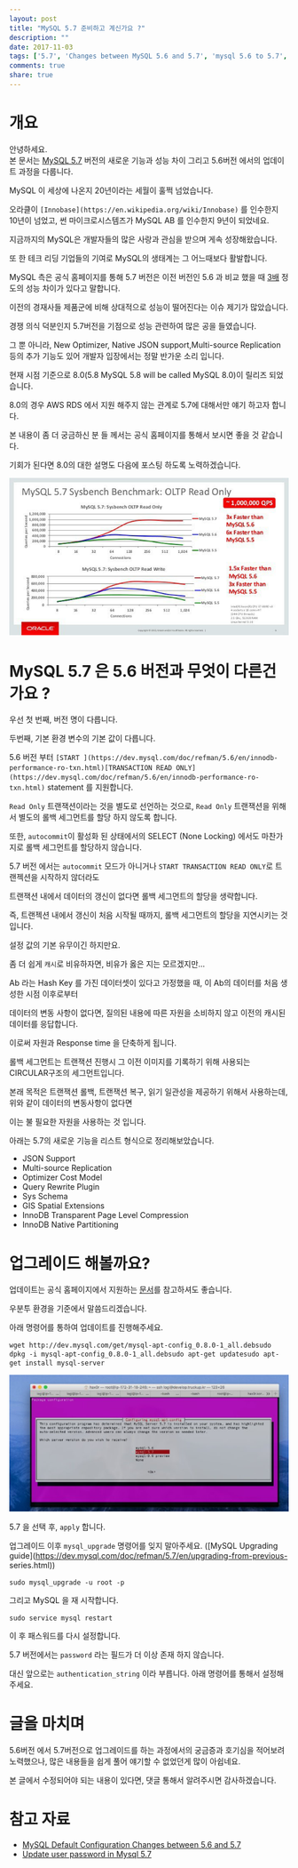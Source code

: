 ```yaml
---
layout: post
title: "MySQL 5.7 준비하고 계신가요 ?"
description: ""
date: 2017-11-03
tags: ['5.7', 'Changes between MySQL 5.6 and 5.7', 'mysql 5.6 to 5.7', 'mysql 성능', 'mysql 업그레이드', 'mysql 업데이트', '업그레이드']
comments: true
share: true
---
```


# 개요

안녕하세요.  
본 문서는 [MySQL 5.7](https://dev.mysql.com/doc/relnotes/mysql/5.7/en/) 버전의 새로운
기능과 성능 차이 그리고 5.6버전 에서의 업데이트 과정을 다룹니다.

  

MySQL 이 세상에 나온지 20년이라는 세월이 훌쩍 넘었습니다.

오라클이 `[Innobase](https://en.wikipedia.org/wiki/Innobase)` 를 인수한지 10년이 넘었고, 썬
마이크로시스템즈가 MySQL AB 를 인수한지 9년이 되었네요.

  

지금까지의 MySQL은 개발자들의 많은 사랑과 관심을 받으며 게속 성장해왔습니다.

또 한 테크 리딩 기업들의 기여로 MySQL의 생태계는 그 어느때보다 활발합니다.

  

MySQL 측은 공식 홈페이지를 통해 5.7 버전은 이전 버전인 5.6 과 비교 했을 때
[3배](https://www.mysql.com/products/enterprise/database/) 정도의 성능 차이가 있다고 말합니다.

이전의 경재사들 제품군에 비해 상대적으로 성능이 떨어진다는 이슈 제기가 많았습니다.

경쟁 의식 덕분인지 5.7버전을 기점으로 성능 관련하여 많은 공을 들였습니다.

  

그 뿐 아니라, New Optimizer, Native JSON support,Multi-source Replication 등의 추가 기능도
있어 개발자 입장에서는 정말 반가운 소리 입니다.

현재 시점 기준으로 8.0(5.8 MySQL 5.8 will be called MySQL 8.0)이 릴리즈 되었습니다.

  

8.0의 경우 AWS RDS 에서 지원 해주지 않는 관계로 5.7에 대해서만 얘기 하고자 합니다.

본 내용이 좀 더 궁금하신 분 들 께서는 공식 홈페이지를 통해서 보시면 좋을 것 같습니다.

기회가 된다면 8.0의 대한 설명도 다음에 포스팅 하도록 노력하겠습니다.

  

  

  

![](/assets/images/posts/832/99D46A3359FC07642F1659.JPEG)

  

  

# MySQL 5.7 은 5.6 버전과 무엇이 다른건가요 ?

우선 첫 번째, 버전 명이 다릅니다.

두번째, 기본 환경 변수의 기본 값이 다릅니다.

  

5.6 버전 부터 `[START ](https://dev.mysql.com/doc/refman/5.6/en/innodb-
performance-ro-txn.html)[TRANSACTION READ
ONLY](https://dev.mysql.com/doc/refman/5.6/en/innodb-performance-ro-txn.html)`
statement 를 지원합니다.

  

`Read Only` 트랜잭션이라는 것을 별도로 선언하는 것으로, `Read Only` 트랜잭션을 위해서 별도의 롤백 세그먼트를 할당 하지
않도록 합니다.

또한, `autocommit`이 활성화 된 상태에서의 SELECT (None Locking) 에서도 마찬가지로 롤백 세그먼트를 할당하지
않습니다.

  

5.7 버전 에서는 `autocommit` 모드가 아니거나 `START TRANSACTION READ ONLY`로 트랜젝션을 시작하지
않더라도

트랜잭션 내에서 데이터의 갱신이 없다면 롤백 세그먼트의 할당을 생략합니다.

  

즉, 트랜젝션 내에서 갱신이 처음 시작될 때까지, 롤백 세그먼트의 할당을 지연시키는 것 입니다.

설정 값의 기본 유무이긴 하지만요.

  

좀 더 쉽게 `캐시`로 비유하자면, 비유가 옳은 지는 모르겠지만...

Ab 라는 Hash Key 를 가진 데이터셋이 있다고 가정했을 때, 이 Ab의 데이터를 처음 생성한 시점 이후로부터

데이터의 변동 사항이 없다면, 질의된 내용에 따른 자원을 소비하지 않고 이전의 캐시된 데이터를 응답합니다.

이로써 자원과 Response time 을 단축하게 됩니다.

  

롤백 세그먼트는 트랜잭션 진행시 그 이전 이미지를 기록하기 위해 사용되는 CIRCULAR구조의 세그먼트입니다.

본래 목적은 트랜잭션 롤백, 트랜잭션 복구, 읽기 일관성을 제공하기 위해서 사용하는데, 위와 같이 데이터의 변동사항이 없다면

이는 불 필요한 자원을 사용하는 것 입니다.

  

  

  

아래는 5.7의 새로운 기능을 리스트 형식으로 정리해보았습니다.

  

  * JSON Support
  * Multi-source Replication
  * Optimizer Cost Model
  * Query Rewrite Plugin
  * Sys Schema
  * GIS Spatial Extensions
  * InnoDB Transparent Page Level Compression
  * InnoDB Native Partitioning

  

# 업그레이드 해볼까요?

업데이트는 공식 홈페이지에서 지원하는
[문서](https://dev.mysql.com/doc/refman/5.7/en/upgrading.html)를 참고하셔도 좋습니다.

우분투 환경을 기준에서 말씀드리겠습니다.

  

아래 명령어를 통하여 업데이트를 진행해주세요.

    wget http://dev.mysql.com/get/mysql-apt-config_0.8.0-1_all.debsudo dpkg -i mysql-apt-config_0.8.0-1_all.debsudo apt-get updatesudo apt-get install mysql-server

  

  

![](/assets/images/posts/832/99F8833359FC193A067BC5.JPEG)

  

  

  

5.7 을 선택 후, `apply` 합니다.

업그레이드 이후 `mysql_upgrade` 명령어를 잊지 말아주세요. ([MySQL Upgrading
guide](https://dev.mysql.com/doc/refman/5.7/en/upgrading-from-previous-
series.html))

    sudo mysql_upgrade -u root -p

  

그리고 MySQL 을 재 시작합니다.

    sudo service mysql restart

  

이 후 패스워드를 다시 설정합니다.

5.7 버전에서는 `password` 라는 필드가 더 이상 존재 하지 않습니다.

대신 앞으로는 `authentication_string` 이라 부릅니다. 아래 명령어를 통해서 설정해주세요.

  

# 글을 마치며

5.6버전 에서 5.7버전으로 업그레이드를 하는 과정에서의 궁금증과 호기심을 적어보려 노력했으나, 많은 내용들을 쉽게 풀어 얘기할 수
없었던게 많이 아쉽네요.

본 글에서 수정되어야 되는 내용이 있다면, 댓글 통해서 알려주시면 감사하겠습니다.

  

  

# 참고 자료

  * [MySQL Default Configuration Changes between 5.6 and 5.7](https://www.percona.com/blog/2016/09/14/mysql-default-configuration-changes-between-5-6-and-5-7/)
  * [Update user password in Mysql 5.7](https://stackoverflow.com/questions/32208000/update-user-password-in-mysql-5-7)

  

